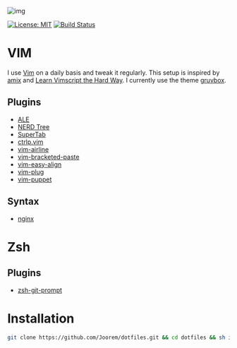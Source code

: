![img](https://github.com/Joorem/dotfiles/wiki/img/iterm-vim-manpage-dig-color.png)

[![License: MIT](https://img.shields.io/badge/License-MIT-yellow.svg)](https://opensource.org/licenses/MIT)
[![Build Status](https://travis-ci.org/Joorem/dotfiles.svg?branch=master)](https://travis-ci.org/Joorem/dotfiles)

# VIM
I use [Vim][8] on a daily basis and tweak it regularly. This setup is inspired by [amix][5] and [Learn Vimscript the Hard Way][12]. I currently use the theme [gruvbox][4].

## Plugins
* [ALE][15]
* [NERD Tree][2]
* [SuperTab][16]
* [ctrlp.vim][11]
* [vim-airline][1]
* [vim-bracketed-paste][13]
* [vim-easy-align][3]
* [vim-plug][6]
* [vim-puppet][14]

## Syntax
* [nginx][10]

# Zsh
## Plugins
* [zsh-git-prompt][9]

# Installation
```sh
git clone https://github.com/Joorem/dotfiles.git && cd dotfiles && sh install.sh && vim -c "PlugInstall"
```

[1]:https://github.com/vim-airline/vim-airline
[2]:https://github.com/scrooloose/nerdtree
[3]:https://github.com/junegunn/vim-easy-align
[4]:https://github.com/morhetz/gruvbox
[5]:https://github.com/amix/vimrc
[6]:https://github.com/junegunn/vim-plug
[8]:https://vim.sourceforge.io
[9]:https://github.com/olivierverdier/zsh-git-prompt
[10]:http://hg.nginx.org/nginx/raw-file/tip/contrib/vim/syntax/nginx.vim
[11]:https://github.com/ctrlpvim/ctrlp.vim
[12]:http://learnvimscriptthehardway.stevelosh.com
[13]:https://github.com/ConradIrwin/vim-bracketed-paste
[14]:https://github.com/rodjek/vim-puppet
[15]:https://github.com/w0rp/ale
[16]:https://github.com/ervandew/supertab
